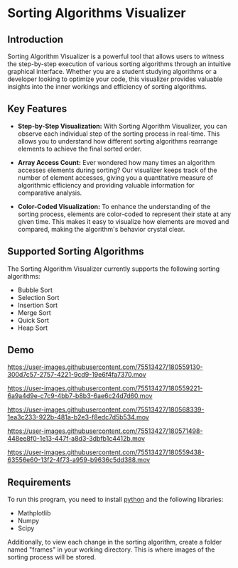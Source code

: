 # Sorting Algorithms Visualizer 

## Introduction
Sorting Algorithm Visualizer is a powerful tool that allows users to witness the step-by-step execution of various sorting algorithms through an intuitive graphical interface. Whether you are a student studying algorithms or a developer looking to optimize your code, this visualizer provides valuable insights into the inner workings and efficiency of sorting algorithms.

## Key Features

- **Step-by-Step Visualization:** With Sorting Algorithm Visualizer, you can observe each individual step of the sorting process in real-time. This allows you to understand how different sorting algorithms rearrange elements to achieve the final sorted order.

- **Array Access Count:** Ever wondered how many times an algorithm accesses elements during sorting? Our visualizer keeps track of the number of element accesses, giving you a quantitative measure of algorithmic efficiency and providing valuable information for comparative analysis.

- **Color-Coded Visualization:** To enhance the understanding of the sorting process, elements are color-coded to represent their state at any given time. This makes it easy to visualize how elements are moved and compared, making the algorithm's behavior crystal clear.

## Supported Sorting Algorithms

The Sorting Algorithm Visualizer currently supports the following sorting algorithms:

- Bubble Sort
- Selection Sort
- Insertion Sort
- Merge Sort
- Quick Sort
- Heap Sort

## Demo

https://user-images.githubusercontent.com/75513427/180559130-300d7c57-2757-4221-9cd9-19e6f4fa7370.mov


https://user-images.githubusercontent.com/75513427/180559221-6a9a4d9e-c7c9-4bb7-b8b3-6ae6c24d7d60.mov


https://user-images.githubusercontent.com/75513427/180568339-1ea3c233-922b-481a-b2e3-f8edc7d5b534.mov


https://user-images.githubusercontent.com/75513427/180571498-448ee8f0-1e13-447f-a8d3-3dbfb1c4412b.mov


https://user-images.githubusercontent.com/75513427/180559438-63556e60-13f2-4f73-a959-b9636c5dd388.mov


## Requirements
To run this program, you need to install [python](https://www.python.org/downloads/) and the following libraries:   
  * Mathplotlib 
  * Numpy
  * Scipy

Additionally, to view each change in the sorting algorithm, create a folder named "frames" in your working directory. This is where images of the sorting process will be stored.
